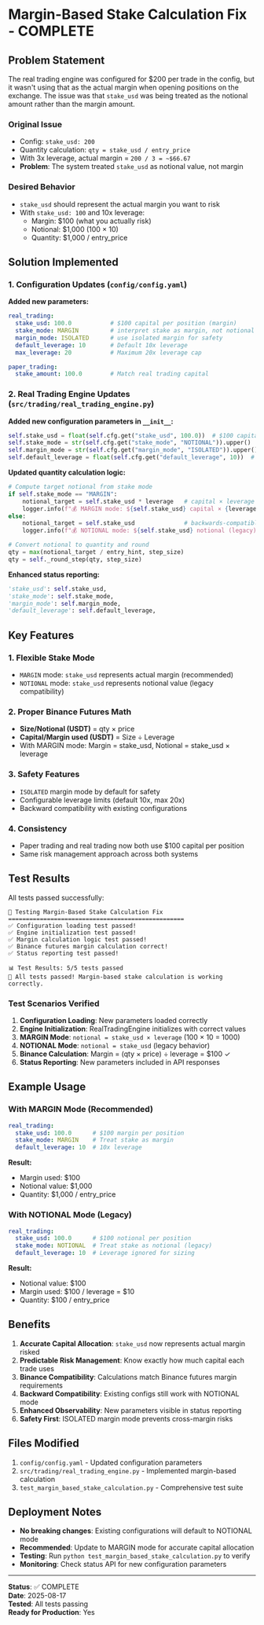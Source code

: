 # Margin-Based Stake Calculation Fix - COMPLETE

## Problem Statement

The real trading engine was configured for $200 per trade in the config, but it wasn't using that as the actual margin when opening positions on the exchange. The issue was that `stake_usd` was being treated as the notional amount rather than the margin amount.

### Original Issue
- Config: `stake_usd: 200`
- Quantity calculation: `qty = stake_usd / entry_price`
- With 3x leverage, actual margin = `200 / 3 = ~$66.67`
- **Problem**: The system treated `stake_usd` as notional value, not margin

### Desired Behavior
- `stake_usd` should represent the actual margin you want to risk
- With `stake_usd: 100` and 10x leverage:
  - Margin: $100 (what you actually risk)
  - Notional: $1,000 (100 × 10)
  - Quantity: $1,000 / entry_price

## Solution Implemented

### 1. Configuration Updates (`config/config.yaml`)

**Added new parameters:**
```yaml
real_trading:
  stake_usd: 100.0           # $100 capital per position (margin)
  stake_mode: MARGIN         # interpret stake as margin, not notional
  margin_mode: ISOLATED      # use isolated margin for safety
  default_leverage: 10       # Default 10x leverage
  max_leverage: 20           # Maximum 20x leverage cap

paper_trading:
  stake_amount: 100.0        # Match real trading capital
```

### 2. Real Trading Engine Updates (`src/trading/real_trading_engine.py`)

**Added new configuration parameters in `__init__`:**
```python
self.stake_usd = float(self.cfg.get("stake_usd", 100.0))  # $100 capital per position
self.stake_mode = str(self.cfg.get("stake_mode", "NOTIONAL")).upper()  # NOTIONAL | MARGIN
self.margin_mode = str(self.cfg.get("margin_mode", "ISOLATED")).upper()  # ISOLATED | CROSS
self.default_leverage = float(self.cfg.get("default_leverage", 10))  # Default 10x leverage
```

**Updated quantity calculation logic:**
```python
# Compute target notional from stake mode
if self.stake_mode == "MARGIN":
    notional_target = self.stake_usd * leverage   # capital × leverage
    logger.info(f"💰 MARGIN mode: ${self.stake_usd} capital × {leverage}x = ${notional_target:.2f} notional")
else:
    notional_target = self.stake_usd              # backwards-compatible (treat stake as size)
    logger.info(f"💰 NOTIONAL mode: ${self.stake_usd} notional (legacy)")

# Convert notional to quantity and round
qty = max(notional_target / entry_hint, step_size)
qty = self._round_step(qty, step_size)
```

**Enhanced status reporting:**
```python
'stake_usd': self.stake_usd,
'stake_mode': self.stake_mode,
'margin_mode': self.margin_mode,
'default_leverage': self.default_leverage,
```

## Key Features

### 1. **Flexible Stake Mode**
- `MARGIN` mode: `stake_usd` represents actual margin (recommended)
- `NOTIONAL` mode: `stake_usd` represents notional value (legacy compatibility)

### 2. **Proper Binance Futures Math**
- **Size/Notional (USDT)** = qty × price
- **Capital/Margin used (USDT)** = Size ÷ Leverage
- With MARGIN mode: Margin = stake_usd, Notional = stake_usd × leverage

### 3. **Safety Features**
- `ISOLATED` margin mode by default for safety
- Configurable leverage limits (default 10x, max 20x)
- Backward compatibility with existing configurations

### 4. **Consistency**
- Paper trading and real trading now both use $100 capital per position
- Same risk management approach across both systems

## Test Results

All tests passed successfully:

```
🚀 Testing Margin-Based Stake Calculation Fix
==================================================
✅ Configuration loading test passed!
✅ Engine initialization test passed!
✅ Margin calculation logic test passed!
✅ Binance futures margin calculation correct!
✅ Status reporting test passed!

📊 Test Results: 5/5 tests passed
🎉 All tests passed! Margin-based stake calculation is working correctly.
```

### Test Scenarios Verified

1. **Configuration Loading**: New parameters loaded correctly
2. **Engine Initialization**: RealTradingEngine initializes with correct values
3. **MARGIN Mode**: `notional = stake_usd × leverage` (100 × 10 = 1000)
4. **NOTIONAL Mode**: `notional = stake_usd` (legacy behavior)
5. **Binance Calculation**: Margin = (qty × price) ÷ leverage = $100 ✓
6. **Status Reporting**: New parameters included in API responses

## Example Usage

### With MARGIN Mode (Recommended)
```yaml
real_trading:
  stake_usd: 100.0      # $100 margin per position
  stake_mode: MARGIN    # Treat stake as margin
  default_leverage: 10  # 10x leverage
```

**Result:**
- Margin used: $100
- Notional value: $1,000
- Quantity: $1,000 / entry_price

### With NOTIONAL Mode (Legacy)
```yaml
real_trading:
  stake_usd: 100.0      # $100 notional per position
  stake_mode: NOTIONAL  # Treat stake as notional (legacy)
  default_leverage: 10  # Leverage ignored for sizing
```

**Result:**
- Notional value: $100
- Margin used: $100 / leverage = $10
- Quantity: $100 / entry_price

## Benefits

1. **Accurate Capital Allocation**: `stake_usd` now represents actual margin risked
2. **Predictable Risk Management**: Know exactly how much capital each trade uses
3. **Binance Compatibility**: Calculations match Binance futures margin requirements
4. **Backward Compatibility**: Existing configs still work with NOTIONAL mode
5. **Enhanced Observability**: New parameters visible in status reporting
6. **Safety First**: ISOLATED margin mode prevents cross-margin risks

## Files Modified

1. `config/config.yaml` - Updated configuration parameters
2. `src/trading/real_trading_engine.py` - Implemented margin-based calculation
3. `test_margin_based_stake_calculation.py` - Comprehensive test suite

## Deployment Notes

- **No breaking changes**: Existing configurations will default to NOTIONAL mode
- **Recommended**: Update to MARGIN mode for accurate capital allocation
- **Testing**: Run `python test_margin_based_stake_calculation.py` to verify
- **Monitoring**: Check status API for new configuration parameters

---

**Status**: ✅ COMPLETE  
**Date**: 2025-08-17  
**Tested**: All tests passing  
**Ready for Production**: Yes
